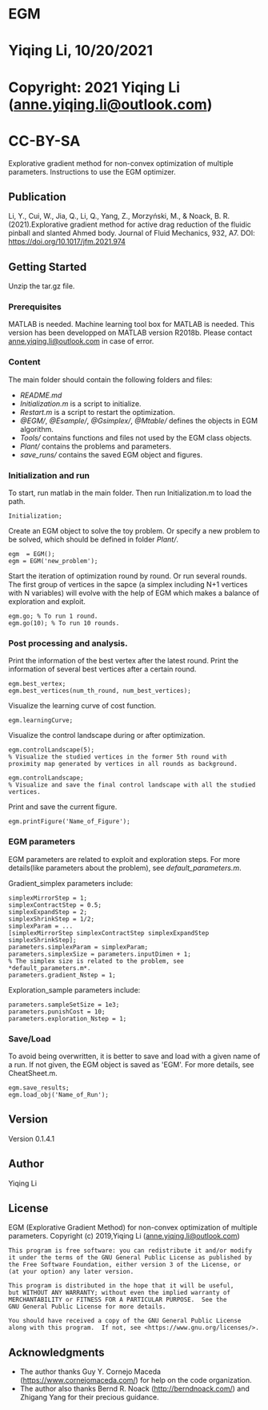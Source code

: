 # EGM
# Yiqing Li, 10/20/2021
# Copyright: 2021 Yiqing Li (anne.yiqing.li@outlook.com)
# CC-BY-SA

Explorative gradient method for non-convex optimization of multiple parameters.
Instructions to use the EGM optimizer.

## Publication

Li, Y., Cui, W., Jia, Q., Li, Q., Yang, Z., Morzyński, M., & Noack, B. R. (2021).Explorative gradient method for active drag reduction of the fluidic pinball and slanted Ahmed body. Journal of Fluid Mechanics, 932, A7. DOI: https://doi.org/10.1017/jfm.2021.974

## Getting Started

Unzip the tar.gz file.

### Prerequisites

MATLAB is needed.
Machine learning tool box for MATLAB is needed.
This version has been developped on MATLAB version R2018b.
Please contact anne.yiqing.li@outlook.com in case of error.

### Content

The main folder should contain the following folders and files:
- *README.md*
- *Initialization.m* is a script to initialize.
- *Restart.m* is a script to restart the optimization.
- *@EGM/*, *@Esample/*, *@Gsimplex/*, *@Mtable/* defines the objects in EGM algorithm.
- *Tools/* contains functions and files not used by the EGM class objects.
- *Plant/* contains the problems and parameters.
- *save_runs/* contains the saved EGM object and figures.

### Initialization and run

To start, run matlab in the main folder.
Then run Initialization.m to load the path.

```
Initialization;
```

Create an EGM object to solve the toy problem.
Or specify a new problem to be solved, which should be defined in folder *Plant/*.

```
egm  = EGM();
egm = EGM('new_problem');
```


Start the iteration of optimization round by round.
Or run several rounds.
The first group of vertices in the sapce (a simplex including N+1 vertices with N variables) will evolve with the help of EGM which makes a balance of exploration and exploit.

```
egm.go; % To run 1 round.
egm.go(10); % To run 10 rounds.
```
### Post processing and analysis.

Print the information of the best vertex after the latest round.
Print the information of several best vertices after a certain round.
```
egm.best_vertex;
egm.best_vertices(num_th_round, num_best_vertices);
```

Visualize the learning curve of cost function. 
```
egm.learningCurve;
```

Visualize the control landscape during or after optimization. 
```
egm.controlLandscape(5); 
% Visualize the studied vertices in the former 5th round with proximity map generated by vertices in all rounds as background.

egm.controlLandscape;
% Visualize and save the final control landscape with all the studied vertices.    
```

Print and save the current figure.
```
egm.printFigure('Name_of_Figure');
```

### EGM parameters

EGM parameters are related to exploit and exploration steps.
For more details(like parameters about the problem), see *default_parameters.m*.

Gradient_simplex parameters include:
```
simplexMirrorStep = 1;
simplexContractStep = 0.5;
simplexExpandStep = 2;
simplexShrinkStep = 1/2;
simplexParam = ...
[simplexMirrorStep simplexContractStep simplexExpandStep simplexShrinkStep];
parameters.simplexParam = simplexParam; 
parameters.simplexSize = parameters.inputDimen + 1; 
% The simplex size is related to the problem, see *default_parameters.m*.
parameters.gradient_Nstep = 1;  
```
    
Exploration_sample parameters include:
```       
parameters.sampleSetSize = 1e3;
parameters.punishCost = 10;
parameters.exploration_Nstep = 1;  
```

### Save/Load

To avoid being overwritten, it is better to save and load with a given name of a run.
If not given, the EGM object is saved as 'EGM'.
For more details, see CheatSheet.m.
```
egm.save_results;
egm.load_obj('Name_of_Run');
```

## Version

Version 0.1.4.1

## Author

Yiqing Li

## License

EGM (Explorative Gradient Method) for non-convex optimization of multiple parameters. Copyright (c) 2019,Yiqing Li (anne.yiqing.li@outlook.com)

```
This program is free software: you can redistribute it and/or modify
it under the terms of the GNU General Public License as published by
the Free Software Foundation, either version 3 of the License, or
(at your option) any later version.

This program is distributed in the hope that it will be useful,
but WITHOUT ANY WARRANTY; without even the implied warranty of
MERCHANTABILITY or FITNESS FOR A PARTICULAR PURPOSE.  See the
GNU General Public License for more details.

You should have received a copy of the GNU General Public License
along with this program.  If not, see <https://www.gnu.org/licenses/>.
```

## Acknowledgments

* The author thanks Guy Y. Cornejo Maceda (https://www.cornejomaceda.com/) for help on the code organization. 
* The author also thanks Bernd R. Noack (http://berndnoack.com/) and Zhigang Yang for their precious guidance.


